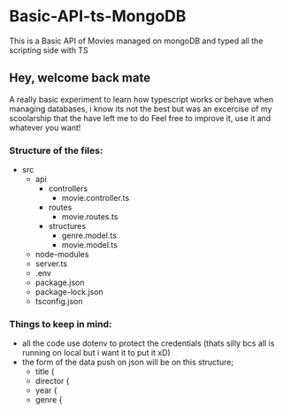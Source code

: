 # Basic-API-ts-MongoDB
This is a Basic API of Movies managed on mongoDB and typed all the scripting side with TS

## Hey, welcome back mate
A really basic experiment to learn how typescript works or behave when managing databases, i know its not the best but was an excercise of my scoolarship that the have left me to do
Feel free to improve it, use it and whatever you want!

### Structure of the files:
- src
   - api
      - controllers
          - movie.controller.ts
      - routes
          - movie.routes.ts
      - structures
          - genre.model.ts
          - movie.model.ts 
   - node-modules
   - server.ts
   - .env
   - package.json
   - package-lock.json
   - tsconfig.json

### Things to keep in mind:
- all the code use dotenv to protect the credentials (thats silly bcs all is running on local but i want it to put it xD)
- the form of the data push on json will be on this structure;
   - title {
   - director {
   - year {
   - genre {


